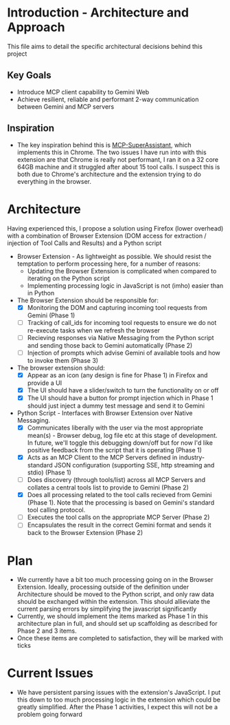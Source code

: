 # Introduction - Architecture and Approach

This file aims to detail the specific architectural decisions behind this project

## Key Goals

  * Introduce MCP client capability to Gemini Web
  * Achieve resilient, reliable and performant 2-way communication between Gemini and MCP servers

## Inspiration

  * The key inspiration behind this is [MCP-SuperAssistant](https://github.com/srbhptl39/MCP-SuperAssistant), which implements this in Chrome. The two issues I have run into with this extension are that Chrome is really not performant, I ran it on a 32 core 64GB machine and it struggled after about 15 tool calls. I suspect this is both due to Chrome's architecture and the extension trying to do everything in the browser.


# Architecture

Having experienced this, I propose a solution using Firefox (lower overhead) with a combination of Browser Extension (DOM access for extraction / injection of Tool Calls and Results) and a Python script

   * Browser Extension - As lightweight as possible. We should resist the temptation to perform processing here, for a number of reasons:
      * Updating the Browser Extension is complicated when compared to iterating on the Python script
      * Implementing processing logic in JavaScript is not (imho) easier than in Python
   * The Browser Extension should be responsible for:
      * [x] Monitoring the DOM and capturing incoming tool requests from Gemini (Phase 1)
      * [ ] Tracking of call_ids for incoming tool requests to ensure we do not re-execute tasks when we refresh the browser
      * [ ] Recieving responses via Native Messaging from the Python script and sending those back to Gemini automatically (Phase 2)
      * [ ] Injection of prompts which advise Gemini of available tools and how to invoke them (Phase 3)
   * The browser extension should:
      * [x] Appear as an icon (any design is fine for Phase 1) in Firefox and provide a UI
      * [x] The UI should have a slider/switch to turn the functionality on or off
      * [x] The UI should have a button for prompt injection which in Phase 1 should just inject a dummy test message and send it to Gemini
   * Python Script - Interfaces with Browser Extension over Native Messaging.
      * [x] Communicates liberally with the user via the most appropriate mean(s) - Browser debug, log file etc at this stage of development. In future, we'll toggle this debugging down/off but for now I'd like positive feedback from the script that it is operating (Phase 1)
      * [x] Acts as an MCP Client to the MCP Servers defined in industry-standard JSON configuration (supporting SSE, http streaming and stdio) (Phase 1)
      * [ ] Does discovery (through tools/list) across all MCP Servers and collates a central tools list to provide to Gemini (Phase 2)
      * [x] Does all processing related to the tool calls recieved from Gemini (Phase 1). Note that the processing is based on Gemini's standard tool calling protocol.
      * [ ] Executes the tool calls on the appropriate MCP Server (Phase 2)
      * [ ] Encapsulates the result in the correct Gemini format and sends it back to the Browser Extension (Phase 2)
    
# Plan

   * We currently have a bit too much processing going on in the Browser Extension. Ideally, processing outside of the definition under Architecture should be moved to the Python script, and only raw data should be exchanged within the extension. This should allieviate the current parsing errors by simplifying the javascript significantly
   * Currently, we should implement the items marked as Phase 1 in this architecture plan in full, and should set up scaffolding as described for Phase 2 and 3 items.
   * Once these items are completed to satisfaction, they will be marked with ticks

# Current Issues

   * We have persistent parsing issues with the extension's JavaScript. I put this down to too much processing logic in the extension which could be greatly simplified. After the Phase 1 activities, I expect this will not be a problem going forward
